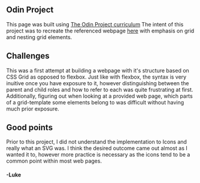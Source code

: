 ## Odin Project
This page was built using [The Odin Project curriculum](https://www.theodinproject.com/lessons/node-path-intermediate-html-and-css-admin-dashboard)
The intent of this project was to recreate the referenced webpage [here](https://cdn.statically.io/gh/TheOdinProject/curriculum/43cc6ab69fdfbef40d431a65677d2144668930ac/intermediate_html_css/grid/project_admin_dashboard/imgs/dashboard-project.png) with emphasis on grid and nesting grid elements.

## Challenges
This was a first attempt at building a webpage with it's structure based on CSS Grid as opposed to flexbox. Just like with flexbox, the syntax is very inuitive once you have exposure to it, however distinguishing between the parent and child roles and how to refer to each was quite frustrating at first.
Additionally, figuring out when looking at a provided web page, which parts of a grid-template some elements belong to was difficult without having much prior exposure.

## Good points
Prior to this project, I did not understand the implementation to Icons and really what an SVG was. I think the desired outcome came out almost as I wanted it to, however more practice is necessary as the icons tend to be a common point within most web pages.

#### -Luke